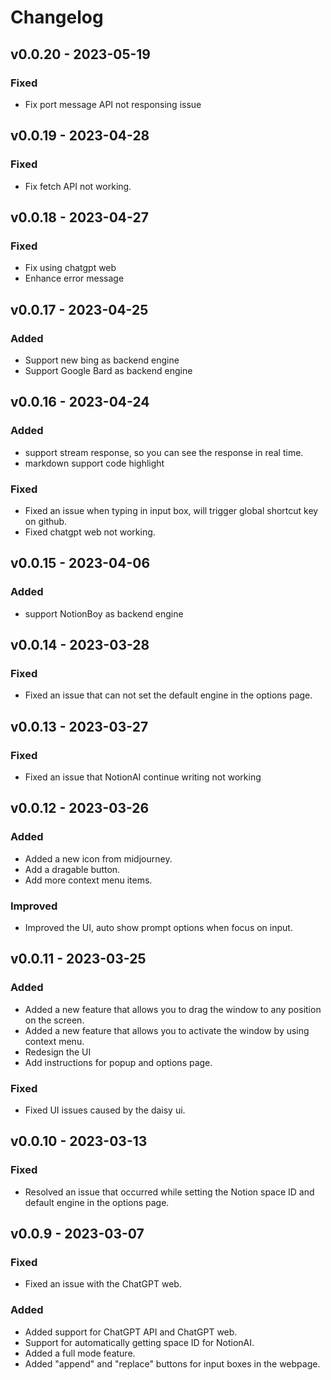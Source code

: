 # Changelog

## v0.0.20 - 2023-05-19
### Fixed
- Fix port message API not responsing issue

## v0.0.19 - 2023-04-28
### Fixed
- Fix fetch API not working.

## v0.0.18 - 2023-04-27
### Fixed
- Fix using chatgpt web
- Enhance error message

## v0.0.17 - 2023-04-25
### Added
- Support new bing as backend engine
- Support Google Bard as backend engine

## v0.0.16 - 2023-04-24
### Added
- support stream response, so you can see the response in real time.
- markdown support code highlight

### Fixed
- Fixed an issue when typing in input box, will trigger global shortcut key on github.
- Fixed chatgpt web not working.

## v0.0.15 - 2023-04-06
### Added
- support NotionBoy as backend engine

## v0.0.14 - 2023-03-28
### Fixed
- Fixed an issue that can not set the default engine in the options page.

## v0.0.13 - 2023-03-27
### Fixed
- Fixed an issue that NotionAI continue writing not working

## v0.0.12 - 2023-03-26

### Added
- Added a new icon from midjourney.
- Add a dragable button.
- Add more context menu items.

### Improved
- Improved the UI, auto show prompt options when focus on input.

## v0.0.11 - 2023-03-25

### Added
- Added a new feature that allows you to drag the window to any position on the screen.
- Added a new feature that allows you to activate the window by using context menu.
- Redesign the UI
- Add instructions for popup and options page.

### Fixed
- Fixed UI issues caused by the daisy ui.

## v0.0.10 - 2023-03-13
### Fixed
- Resolved an issue that occurred while setting the Notion space ID and default engine in the options page.

## v0.0.9 - 2023-03-07

### Fixed
- Fixed an issue with the ChatGPT web.

### Added
- Added support for ChatGPT API and ChatGPT web.
- Support for automatically getting space ID for NotionAI.
- Added a full mode feature.
- Added "append" and "replace" buttons for input boxes in the webpage.
